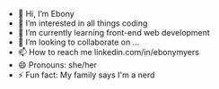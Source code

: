 - 👋 Hi, I’m Ebony
- 👀 I’m interested in all things coding
- 🌱 I’m currently learning front-end web development
- 💞️ I’m looking to collaborate on ...
- 📫 How to reach me linkedin.com/in/ebonymyers
- 😄 Pronouns: she/her
- ⚡ Fun fact: My family says I'm a nerd

<!---
ebonymcodes/ebonymcodes is a ✨ special ✨ repository because its `README.md` (this file) appears on your GitHub profile.
You can click the Preview link to take a look at your changes.
--->
